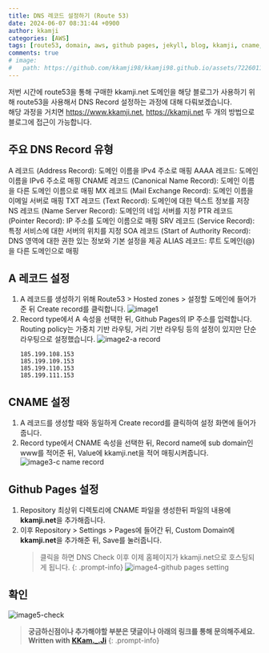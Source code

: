 ```yaml
---
title: DNS 레코드 설정하기 (Route 53)
date: 2024-06-07 08:31:44 +0900
author: kkamji
categories: [AWS]
tags: [route53, domain, aws, github pages, jekyll, blog, kkamji, cname, a record]     # TAG names should always be lowercase
comments: true
# image:
#   path: https://github.com/kkamji98/kkamji98.github.io/assets/72260110/c39504c6-3de4-4b41-919b-5ef1b132106c
---
```



저번 시간에 route53을 통해 구매한 kkamji.net 도메인을 해당 블로그가 사용하기 위해 route53을 사용해서 DNS Record 설정하는 과정에 대해 다뤄보겠습니다.  
해당 과정을 거치면 <https://www.kkamji.net>, <https://kkamji.net> 두 개의 방법으로 블로그에 접근이 가능합니다.

## 주요 DNS Record 유형

A 레코드 (Address Record): 도메인 이름을 IPv4 주소로 매핑
AAAA 레코드: 도메인 이름을 IPv6 주소로 매핑
CNAME 레코드 (Canonical Name Record): 도메인 이름을 다른 도메인 이름으로 매핑
MX 레코드 (Mail Exchange Record): 도메인 이름을 이메일 서버로 매핑
TXT 레코드 (Text Record): 도메인에 대한 텍스트 정보를 저장
NS 레코드 (Name Server Record): 도메인의 네임 서버를 지정
PTR 레코드 (Pointer Record): IP 주소를 도메인 이름으로 매핑
SRV 레코드 (Service Record): 특정 서비스에 대한 서버의 위치를 지정
SOA 레코드 (Start of Authority Record): DNS 영역에 대한 권한 있는 정보와 기본 설정을 제공
ALIAS 레코드: 루트 도메인(@)을 다른 도메인으로 매핑

## A 레코드 설정

1. A 레코드를 생성하기 위해 Route53 > Hosted zones > 설정할 도메인에 들어가준 뒤 Create record를 클릭합니다.
    ![image1](https://github.com/KKamJi98/kkamji98.github.io/assets/72260110/b5c65780-bf33-47e4-ba7c-51e0067b5bdf)
2. Record type에서 A 속성을 선택한 뒤, Github Pages의 IP 주소를 입력합니다. Routing policy는 가중치 기반 라우팅, 거리 기반 라우팅 등의 설정이 있지만 단순 라우팅으로 설정했습니다.
    ![image2-a record](https://github.com/KKamJi98/kkamji98.github.io/assets/72260110/5a8f1e2c-08ae-496f-8889-2f432d472f5b)
    ``` text
    185.199.108.153
    185.199.109.153
    185.199.110.153
    185.199.111.153
    ```

## CNAME 설정

1. A 레코드를 생성할 때와 동일하게 Create record를 클릭하여 설정 화면에 들어가줍니다.
2. Record type에서 CNAME 속성을 선택한 뒤, Record name에 sub domain인 www를 적어준 뒤, Value에 kkamji.net을 적어 매핑시켜줍니다.
    ![image3-c name record](https://github.com/KKamJi98/kkamji98.github.io/assets/72260110/1f17aab0-c15c-4680-8090-0f442232602d)

## Github Pages 설정

1. Repository 최상위 디렉토리에 CNAME 파일을 생성한뒤 파일의 내용에 **kkamji.net**을 추가해줍니다.
2. 이후 Repository > Settings > Pages에 들어간 뒤, Custom Domain에 **kkamji.net**을 추가해준 뒤, Save를 눌러줍니다.
   > 클릭을 하면 DNS Check 이후 이제 홈페이지가 kkamji.net으로 호스팅되게 됩니다.
   {: .prompt-info}
    ![image4-github pages setting](https://github.com/KKamJi98/kkamji98.github.io/assets/72260110/80536c16-e959-4952-92a7-ee0fe0dda81b)

## 확인

![image5-check](https://github.com/KKamJi98/kkamji98.github.io/assets/72260110/592a2d99-8539-4d49-a389-10114be59be0)

> **궁금하신점이나 추가해야할 부분은 댓글이나 아래의 링크를 통해 문의해주세요.**  
> **Written with [KKam.\_\.Ji](https://www.instagram.com/kkam._.ji/)**
{: .prompt-info}

